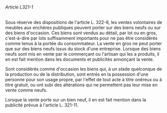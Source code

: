 ###### Article L321-1

Sous réserve des dispositions de l'article L. 322-8, les ventes volontaires de meubles aux enchères publiques peuvent porter sur des biens neufs ou sur des biens d'occasion. Ces biens sont vendus au détail, par lot ou en gros, c'est-à-dire par lots suffisamment importants pour ne pas être considérés comme tenus à la portée du consommateur. La vente en gros ne peut porter que sur des biens neufs issus du stock d'une entreprise. Lorsque des biens neufs sont mis en vente par le commerçant ou l'artisan qui les a produits, il en est fait mention dans les documents et publicités annonçant la vente.

Sont considérés comme d'occasion les biens qui, à un stade quelconque de la production ou de la distribution, sont entrés en la possession d'une personne pour son usage propre, par l'effet de tout acte à titre onéreux ou à titre gratuit, ou ont subi des altérations qui ne permettent pas leur mise en vente comme neufs.

Lorsque la vente porte sur un bien neuf, il en est fait mention dans la publicité prévue à l'article L. 321-11.

